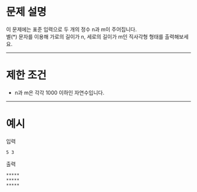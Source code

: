 # 문제 설명

이 문제에는 표준 입력으로 두 개의 정수 n과 m이 주어집니다.  
별(*) 문자를 이용해 가로의 길이가 n, 세로의 길이가 m인 직사각형 형태를 출력해보세요.

* * *

# 제한 조건

* n과 m은 각각 1000 이하인 자연수입니다.

* * *

# 예시

입력

    5 3
    

출력

    *****
    *****
    *****